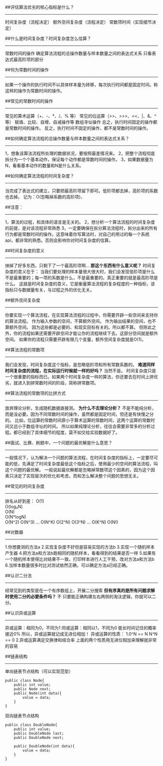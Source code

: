 ##评估算法优劣的核心指标是什么？
***
时间复杂度（流程决定）
额外空间复杂度（流程决定）
常数项时间（实现细节决定）

##什么是时间复杂度？时间复杂度怎么估算？
***
常数时间的操作
确定算法流程的总操作数量与样本数量之间的表达式关系
只看表达式最高阶项的部分

##何为常数时间的操作
***
如果一个操作的执行时间不以具体样本量为转移，每次执行时间都是固定时间。称这样的操作为常数时间的操作。

##常见的常数时间的操作
***
常见的算术运算（+、-、*、/、% 等）
常见的位运算（>>、>>>、<<、|、&、^等）
赋值、比较、自增、自减操作等
数组寻址操作
总之，执行时间固定的操作都是常数时间的操作。
反之，执行时间不固定的操作，都不是常数时间的操作。

##如何确定算法流程的总操作数量与样本数量之间的表达式关系？
***
1，想象该算法流程所处理的数据状况，要按照最差情况来。
2，把整个流程彻底拆分为一个个基本动作，保证每个动作都是常数时间的操作。
3，如果数据量为N，看看基本动作的数量和N是什么关系。

##如何确定算法流程的时间复杂度？
***
当完成了表达式的建立，只要把最高阶项留下即可。低阶项都去掉，高阶项的系数也去掉。
记为：O(忽略掉系数的高阶项)、

##注意：
***
1，算法的过程，和具体的语言是无关的。
2，想分析一个算法流程的时间复杂度的前提，是对该流程非常熟悉
3，一定要确保在拆分算法流程时，拆分出来的所有行为都是常数时间的操作。这意味着你写算法时，对自己的用过的每一个系统api，都非常的熟悉。否则会影响你对时间复杂度的估算。

##时间复杂度的意义
***
抹掉了好多东西，只剩下了一个最高阶项啊…
**那这个东西有什么意义呢？**
时间复杂度的意义在于：
当我们要处理的样本量很大很大时，我们会发现低阶项是什么不是最重要的；每一项的系数是什么，不是最重要的。真正重要的就是最高阶项是什么。
这就是时间复杂度的意义，它是衡量算法流程的复杂程度的一种指标，该指标只与数据量有关，与过程之外的优化无关。

##额外空间复杂度
***
你要实现一个算法流程，在实现算法流程的过程中，你需要开辟一些空间来支持你的算法流程。
作为输入参数的空间，不算额外空间。
作为输出结果的空间，也不算额外空间。
因为这些都是必要的、和现实目标有关的。所以都不算。
但除此之外，你的流程如果还需要开辟空间才能让你的流程继续下去。这部分空间就是额外空间。
如果你的流程只需要开辟有限几个变量，额外空间复杂度就是O(1)。

##算法流程的常数项
***
我们会发现，时间复杂度这个指标，是忽略低阶项和所有常数系数的。
**难道同样时间复杂度的流程，在实际运行时候就一样的好吗？**
当然不是。
时间复杂度只是一个很重要的指标而已。如果两个时间复杂度一样的算法，你还要去在时间上拼优劣，就进入到拼常数时间的阶段，简称拼常数项。

##算法流程的常数项的比拼方式
***
放弃理论分析，生成随机数据直接测。
**为什么不去理论分析？**
不是不能纯分析，而是没必要。因为不同常数时间的操作，虽然都是固定时间，但还是有快慢之分的。
比如，位运算的常数时间原小于算术运算的常数时间，这两个运算的常数时间又远小于数组寻址的时间。
所以如果纯理论分析，往往会需要非常多的分析过程。都已经到了具体细节的程度，莫不如交给实验数据好了。

##面试、比赛、刷题中，一个问题的最优解是什么意思？
***
一般情况下，认为解决一个问题的算法流程，在时间复杂度的指标上，一定要尽可能的低，先满足了时间复杂度最低这个指标之后，使用最少的空间的算法流程，叫这个问题的最优解。
一般说起最优解都是忽略掉常数项这个因素的，因为这个因素只决定了实现层次的优化和考虑，而和怎么解决整个问题的思想无关。

##常见的时间复杂度
***
排名从好到差：
O(1)   
O(log₂N)   
O(N)   
O(N*logN)   
O(N^2)   O(N^3)   …   O(N^K)
O(2^N)   O(3^N)   …   O(K^N)
O(N!)

##对数器
***
1.你想要测的方法a
2.实现复杂度不好但是容易实现的方法b
3.实现一个随机样本产生器
4.把方法a和方法b跑相同的随机样本，看看得到的结果是否一样
5.如果有一个随机样本使得比对结果不一致，打印样本进行人工干预，改对方法a和方法b
6.当样本数量很多时比对测试依然正确，可以确定方法a已经正确。

##认识二分法
***
经常见到的类型是在一个有序数组上，开展二分搜索
**但有序真的是所有问题求解时使用二分的必要条件吗？**
不
只要能正确构建左右两侧的淘汰逻辑，你就可以二分。

##认识异或运算
***
异或运算：相同为0，不同为1
同或运算：相同以1，不同为0
能长时间记住的概率接近0%
所以，异或运算就记成无进位相加！
异或运算的性质：
1.0^N == N      N^N == 0
2.异或运算满足交换律和结合率
上面的两个性质用无进位相加来理解就非常的容易

##链表结构
***
单向链表节点结构（可以实现范型）

    public class Node{
        public int value;
        public Node next;    
        public Node(int data){
            value = data;
        }
    }
    
双向链表节点结构

    public class DoubleNode{
        public int value;
        public DoubleNode last;
        public DoubleNode next;
        
        public DoubleNode(int data){
            value = data;
        }
    }









